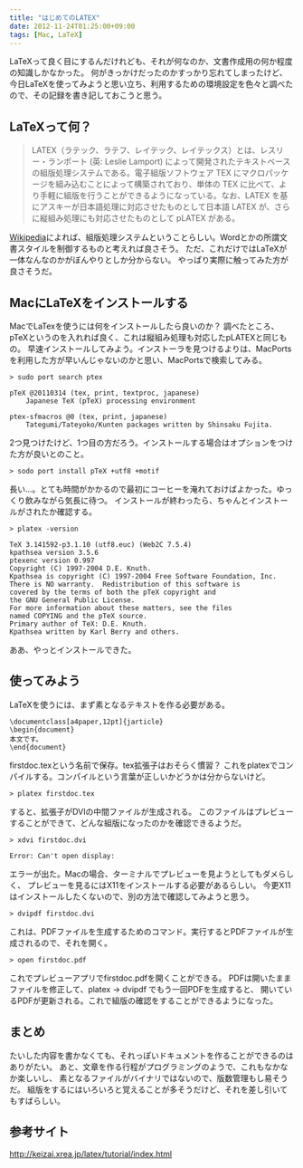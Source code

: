 ```yaml
---
title: "はじめてのLATEX"
date: 2012-11-24T01:25:00+09:00
tags: [Mac, LaTeX] 
---
```


LaTeXって良く目にするんだけれども、それが何なのか、文書作成用の何か程度の知識しかなかった。
何がきっかけだったのかすっかり忘れてしまったけど、今日LaTeXを使ってみようと思い立ち、利用するための環境設定を色々と調べたので、その記録を書き記しておこうと思う。

## LaTeXって何？
> LATEX（ラテック、ラテフ、レイテック、レイテックス）とは、レスリー・ランポート (英: Leslie Lamport) によって開発されたテキストベースの組版処理システムである。電子組版ソフトウェア TEX にマクロパッケージを組み込むことによって構築されており、単体の TEX に比べて、より手軽に組版を行うことができるようになっている。なお、LATEX を基にアスキーが日本語処理に対応させたものとして日本語 LATEX が、さらに縦組み処理にも対応させたものとして pLATEX がある。

[Wikipedia](http://ja.wikipedia.org/wiki/LaTeX)によれば、組版処理システムということらしい。Wordとかの所謂文書スタイルを制御するものと考えれば良さそう。
ただ、これだけではLaTeXが一体なんなのかがぼんやりとしか分からない。
やっぱり実際に触ってみた方が良さそうだ。

## MacにLaTeXをインストールする
MacでLaTexを使うには何をインストールしたら良いのか？
調べたところ、pTeXというのを入れれば良く、これは縦組み処理も対応したpLATEXと同じもの。
早速インストールしてみよう。インストーラを見つけるよりは、MacPortsを利用した方が早いんじゃないのかと思い、MacPortsで検索してみる。

    > sudo port search ptex
    
    pTeX @20110314 (tex, print, textproc, japanese)
        Japanese TeX (pTeX) processing environment
    
    ptex-sfmacros @0 (tex, print, japanese)
        Tategumi/Tateyoko/Kunten packages written by Shinsaku Fujita.

2つ見つけたけど、1つ目の方だろう。インストールする場合はオプションをつけた方が良いとのこと。

    > sodo port install pTeX +utf8 +motif

長い...。とても時間がかかるので最初にコーヒーを淹れておけばよかった。ゆっくり飲みながら気長に待つ。
インストールが終わったら、ちゃんとインストールがされたか確認する。

    > platex -version
    
    TeX 3.141592-p3.1.10 (utf8.euc) (Web2C 7.5.4)
    kpathsea version 3.5.6
    ptexenc version 0.997
    Copyright (C) 1997-2004 D.E. Knuth.
    Kpathsea is copyright (C) 1997-2004 Free Software Foundation, Inc.
    There is NO warranty.  Redistribution of this software is
    covered by the terms of both the pTeX copyright and
    the GNU General Public License.
    For more information about these matters, see the files
    named COPYING and the pTeX source.
    Primary author of TeX: D.E. Knuth.
    Kpathsea written by Karl Berry and others.

ああ、やっとインストールできた。

## 使ってみよう
LaTeXを使うには、まず素となるテキストを作る必要がある。

    \documentclass[a4paper,12pt]{jarticle}
    \begin{document}
    本文です。
    \end{document}

firstdoc.texという名前で保存。tex拡張子はおそらく慣習？
これをplatexでコンパイルする。コンパイルという言葉が正しいかどうかは分からないけど。

    > platex firstdoc.tex

すると、拡張子がDVIの中間ファイルが生成される。
このファイルはプレビューすることができて、どんな組版になったのかを確認できるようだ。

    > xdvi firstdoc.dvi
    
    Error: Can't open display:

エラーが出た。Macの場合、ターミナルでプレビューを見ようとしてもダメらしく、
プレビューを見るにはX11をインストールする必要があるらしい。
今更X11はインストールしたくないので、別の方法で確認してみようと思う。

    > dvipdf firstdoc.dvi

これは、PDFファイルを生成するためのコマンド。実行するとPDFファイルが生成されるので、それを開く。

    > open firstdoc.pdf

これでプレビューアプリでfirstdoc.pdfを開くことができる。
PDFは開いたままファイルを修正して、platex -> dvipdf でもう一回PDFを生成すると、
開いているPDFが更新される。これで組版の確認をすることができるようになった。

## まとめ
たいした内容を書かなくても、それっぽいドキュメントを作ることができるのはありがたい。
あと、文章を作る行程がプログラミングのようで、これもなかなか楽しいし、
素となるファイルがバイナリではないので、版数管理もし易そうだ。
組版をするにはいろいろと覚えることが多そうだけど、それを差し引いてもすばらしい。

## 参考サイト
<http://keizai.xrea.jp/latex/tutorial/index.html>

